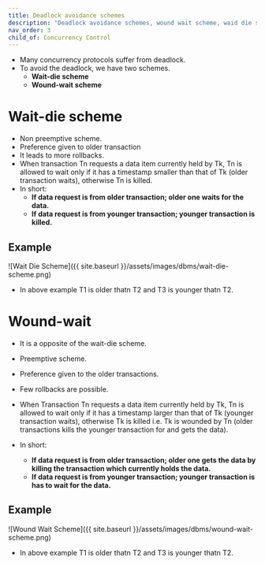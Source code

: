 ```yaml
---
title: Deadlock avoidance schemes
description: "Deadlock avoidance schemes, wound wait scheme, waid die scheme."
nav_order: 3
child_of: Concurrency Control
---
```


- Many concurrency protocols suffer from deadlock.
- To avoid the deadlock, we have two schemes.
    - **Wait-die scheme**
    - **Wound-wait scheme**

# Wait-die scheme

- Non preemptive scheme.
- Preference given to older transaction
- It leads to more rollbacks.
- When transaction Tn requests a data item currently held by Tk, Tn is allowed to wait only if it has a timestamp smaller than that of Tk (older transaction waits), otherwise Tn is killed.
- In short:
    - **If data request is from older transaction; older one waits for the data.**
    - **If data request is from younger transaction; younger transaction is killed.**

## Example

![Wait Die Scheme]({{ site.baseurl }}/assets/images/dbms/wait-die-scheme.png)

- In above example T1 is older thatn T2 and T3 is younger thatn T2.


# Wound-wait

- It is a opposite of the wait-die scheme.
- Preemptive scheme.
- Preference given to the older transactions.
- Few rollbacks are possible.
- When Transaction Tn requests a data item currently held by Tk, Tn is allowed to wait only if it has a timestamp larger than that of Tk (younger transaction waits), otherwise Tk is killed i.e. Tk is wounded by Tn (older transactions kills the younger transaction for and gets the data).

- In short:
    - **If data request is from older transaction; older one gets the data by killing the transaction which currently holds the data.**
    - **If data request is from younger transaction; younger transaction is has to wait for the data.**

## Example

![Wound Wait Scheme]({{ site.baseurl }}/assets/images/dbms/wound-wait-scheme.png)

- In above example T1 is older thatn T2 and T3 is younger thatn T2.